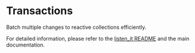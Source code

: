 # Transactions

Batch multiple changes to reactive collections efficiently.

For detailed information, please refer to the [listen_it README](https://pub.dev/packages/listen_it) and the main documentation.
